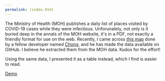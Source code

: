 ```yaml
---
permalink: /index.html
---
```

The Ministry of Health (MOH) publishes a daily list of places visited by COVID-19 cases while they were infectious. Unforunately, not only is it buried deep in the annals of the MOH website, it's in a PDF, not exactly a friendly format for use on the web. Recently, I came across [this map](https://ppvbc.github.io) done by a fellow developer named [Chong](https://github.com/chpeck), and he has made the data available on GitHub. I believe he extracted them from the MOH data. Kudos for the effort!

Using the same data, I presented it as a table instead, which I find is easier to read.

[Demo](https://chengkiang.github.io/sg-covid19-places/)
